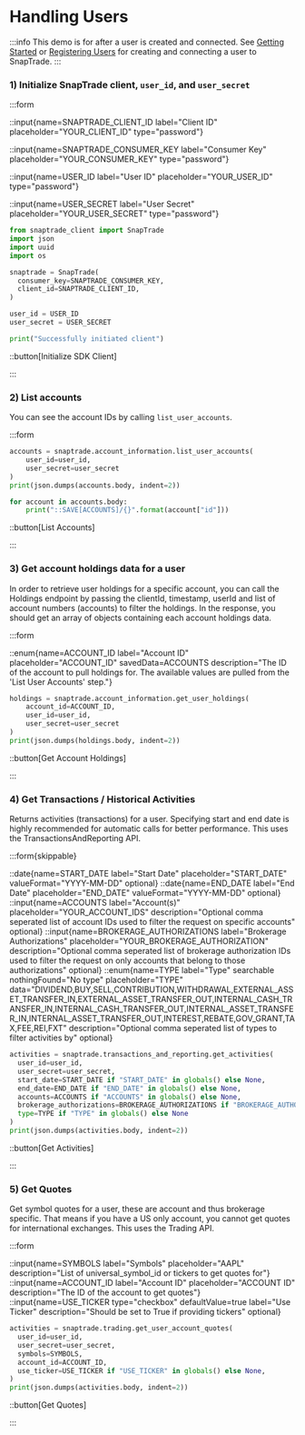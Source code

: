 # Handling Users

:::info
This demo is for after a user is created and connected. See [Getting Started](/snaptrade/snaptrade-demos/getting-started) or
[Registering Users](/snaptrade/snaptrade-demos/registering-users) for creating and connecting a user to SnapTrade.
:::

### 1) Initialize SnapTrade client, `user_id`, and `user_secret`

:::form

::input{name=SNAPTRADE_CLIENT_ID label="Client ID" placeholder="YOUR_CLIENT_ID" type="password"}

::input{name=SNAPTRADE_CONSUMER_KEY label="Consumer Key" placeholder="YOUR_CONSUMER_KEY" type="password"}

::input{name=USER_ID label="User ID" placeholder="YOUR_USER_ID" type="password"}

::input{name=USER_SECRET label="User Secret" placeholder="YOUR_USER_SECRET" type="password"}

```python
from snaptrade_client import SnapTrade
import json
import uuid
import os

snaptrade = SnapTrade(
  consumer_key=SNAPTRADE_CONSUMER_KEY,
  client_id=SNAPTRADE_CLIENT_ID,
)

user_id = USER_ID
user_secret = USER_SECRET

print("Successfully initiated client")
```

::button[Initialize SDK Client]

:::

### 2) List accounts

You can see the account IDs by calling `list_user_accounts`.

:::form

```python
accounts = snaptrade.account_information.list_user_accounts(
    user_id=user_id,
    user_secret=user_secret
)
print(json.dumps(accounts.body, indent=2))

for account in accounts.body:
    print("::SAVE[ACCOUNTS]/{}".format(account["id"]))
```

::button[List Accounts]

:::

### 3) Get account holdings data for a user

In order to retrieve user holdings for a specific account, you can call the
Holdings endpoint by passing the clientId, timestamp, userId and list of account
numbers (accounts) to filter the holdings. In the response, you should get an
array of objects containing each account holdings data.

:::form

::enum{name=ACCOUNT_ID label="Account ID" placeholder="ACCOUNT_ID" savedData=ACCOUNTS description="The ID of the account to pull holdings for. The available values are pulled from the 'List User Accounts' step."}

```python
holdings = snaptrade.account_information.get_user_holdings(
    account_id=ACCOUNT_ID,
    user_id=user_id,
    user_secret=user_secret
)
print(json.dumps(holdings.body, indent=2))
```

::button[Get Account Holdings]

:::

### 4) Get Transactions / Historical Activities

Returns activities (transactions) for a user. Specifying start and end date is
highly recommended for automatic calls for better performance. This uses the
TransactionsAndReporting API.

:::form{skippable}

::date{name=START_DATE label="Start Date" placeholder="START_DATE" valueFormat="YYYY-MM-DD" optional}
::date{name=END_DATE label="End Date" placeholder="END_DATE" valueFormat="YYYY-MM-DD" optional}
::input{name=ACCOUNTS label="Account(s)" placeholder="YOUR_ACCOUNT_IDS" description="Optional comma seperated list of account IDs used to filter the request on specific accounts" optional}
::input{name=BROKERAGE_AUTHORIZATIONS label="Brokerage Authorizations" placeholder="YOUR_BROKERAGE_AUTHORIZATION" description="Optional comma seperated list of brokerage authorization IDs used to filter the request on only accounts that belong to those authorizations" optional}
::enum{name=TYPE label="Type" searchable nothingFound="No type" placeholder="TYPE" data="DIVIDEND,BUY,SELL,CONTRIBUTION,WITHDRAWAL,EXTERNAL_ASSET_TRANSFER_IN,EXTERNAL_ASSET_TRANSFER_OUT,INTERNAL_CASH_TRANSFER_IN,INTERNAL_CASH_TRANSFER_OUT,INTERNAL_ASSET_TRANSFER_IN,INTERNAL_ASSET_TRANSFER_OUT,INTEREST,REBATE,GOV_GRANT,TAX,FEE,REI,FXT" description="Optional comma seperated list of types to filter activities by" optional}

```python
activities = snaptrade.transactions_and_reporting.get_activities(
  user_id=user_id,
  user_secret=user_secret,
  start_date=START_DATE if "START_DATE" in globals() else None,
  end_date=END_DATE if "END_DATE" in globals() else None,
  accounts=ACCOUNTS if "ACCOUNTS" in globals() else None,
  brokerage_authorizations=BROKERAGE_AUTHORIZATIONS if "BROKERAGE_AUTHORIZATIONS" in globals() else None,
  type=TYPE if "TYPE" in globals() else None
)
print(json.dumps(activities.body, indent=2))
```

::button[Get Activities]

:::

### 5) Get Quotes

Get symbol quotes for a user, these are account and thus brokerage specific.
That means if you have a US only account, you cannot get quotes for
international exchanges. This uses the Trading API.

:::form

::input{name=SYMBOLS label="Symbols" placeholder="AAPL" description="List of universal_symbol_id or tickers to get quotes for"}
::input{name=ACCOUNT_ID label="Account ID" placeholder="ACCOUNT ID" description="The ID of the account to get quotes"}
::input{name=USE_TICKER type="checkbox" defaultValue=true label="Use Ticker" description="Should be set to True if providing tickers" optional}

```python
activities = snaptrade.trading.get_user_account_quotes(
  user_id=user_id,
  user_secret=user_secret,
  symbols=SYMBOLS,
  account_id=ACCOUNT_ID,
  use_ticker=USE_TICKER if "USE_TICKER" in globals() else None,
)
print(json.dumps(activities.body, indent=2))
```

::button[Get Quotes]

:::
